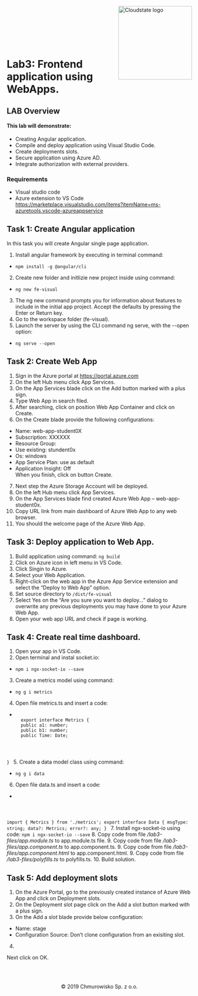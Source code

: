 <img src="../../img/logo.jpg" alt="Cloudstate logo" width="200" align="right">
<br><br>
<br><br>
<br><br>

# Lab3: Frontend application using WebApps.

## LAB Overview

#### This lab will demonstrate:
* Creating Angular application.
* Compile and deploy application using Visual Studio Code.
* Create deployments slots.
* Secure application using Azure AD.
* Integrate authorization with external providers.

### Requirements
* Visual studio code
* Azure extension to VS Code https://marketplace.visualstudio.com/items?itemName=ms-azuretools.vscode-azureappservice

## Task 1: Create Angular application 
In this task you will create Angular single page application.

1. Install angular framework by executing in terminal command: 
* <code>npm install -g @angular/cli</code>
2. Create new folder and initlizie new project inside using command: 
* <code>ng new fe-visual</code>
3. The ng new command prompts you for information about features to include in the initial app project. Accept the defaults by pressing the Enter or Return key.
4. Go to the workspace folder (fe-visual).
5. Launch the server by using the CLI command ng serve, with the --open option: 
* <code>ng serve --open</code>

## Task 2: Create Web App
1.	Sign in the Azure portal at
https://portal.azure.com
2.	On the left Hub menu click App Services.
3.	On the App Services blade click on the Add button marked with a plus sign.
4.	Type Web App in search filed.
5.	After searching, click on position Web App Container and click on Create.
6.	On the Create blade provide the following configurations:
*	Name: web-app-student0X
*	Subscription: XXXXXX
*	Resource Group:
*	Use existing: stundent0x
*	Os: windows
*	App Service Plan: use as default
*	Application Insight: Off
<br>When you finish, click on button Create.
7.	Next step the Azure Storage Account will be deployed.
8.	On the left Hub menu click App Services.
9.	On the App Services blade find created Azure Web App – web-app-student0x.
10.	Copy URL link from main dashboard of Azure Web App to any web browser.
11.	You should the welcome page of the Azure Web App.

## Task 3: Deploy application to Web App.
1. Build application using command: <code>ng build</code>
2. Click on Azure icon in left menu in VS Code.
3. Click Singin to Azure.
4. Select your Web Application.
5. Right-click on the web app in the Azure App Service extension and select the “Deploy to Web App” option.
6. Set source directory to <code>/dist/fe-visual</code>
7. Select Yes on the “Are you sure you want to deploy…” dialog to overwrite any previous deployments you may have done to your Azure Web App.
8. Open your web app URL and check if page is working.

## Task 4: Create real time dashboard.
1. Open your app in VS Code.
2. Open terminal and instal socket.io: 
* <code>npm i ngx-socket-io --save </code>
3. Create a metrics model using command: 
* <code>ng g i metrics</code>
4. Open file metrics.ts and insert a code: 
* <code> 
    export interface Metrics { 
    public a1: number;
    public b1: number;
    public Time: Date;
}
</code>
5. Create a data model class using command:
* <code>ng g i data</code>
6. Open file data.ts and insert a code:
* <code>
import { Metrics } from './metrics';
export interface Data {
     msgType: string;
     data?: Metrics;
     error?: any;
}
</code>
7. Install ngx-socket-io using code: <code>npm i ngx-socket-io --save</code>
8. Copy code from file */lab3-files/app.module.ts* to app.module.ts file.
9. Copy code from file */lab3-files/app.component.ts* to app.component.ts.
9. Copy code from file */lab3-files/app.component.html* to app.component.html.
9. Copy code from file */lab3-files/polyfills.ts* to polyfills.ts.
10. Build solution.

## Task 5: Add deployment slots
1.	On the Azure Portal, go to the previously created instance of Azure Web App and click on Deployment slots. 
2.	On the Deployment slot page click on the Add a slot button marked with a plus sign.
3.	On the Add a slot blade provide below configuration:
* Name: stage
* Configuration Source: Don’t clone configuration from an exisiting slot.
4. 

Next click on OK.

<br><br>

<center><p>&copy; 2019 Chmurowisko Sp. z o.o.<p></center>
